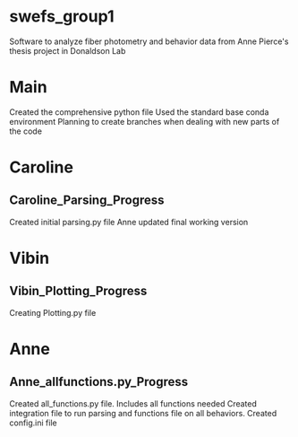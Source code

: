 # swefs_group1
Software to analyze fiber photometry and behavior data from Anne Pierce's thesis project in Donaldson Lab

# Main
Created the comprehensive python file
Used the standard base conda environment
Planning to create branches when dealing with new parts of the code

# Caroline 
## Caroline_Parsing_Progress
Created initial parsing.py file
Anne updated final working version

# Vibin
## Vibin_Plotting_Progress
Creating Plotting.py file

# Anne
## Anne_allfunctions.py_Progress
Created all_functions.py file. Includes all functions needed
Created integration file to run parsing and functions file on all behaviors.
Created config.ini file
